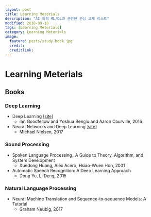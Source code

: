 ```yaml
---
layout: post
title: Learning Meterials
description: "AI 특히 ML/DL과 관련된 관심 교재 리스트"
modified: 2018-09-18
tags: [Learning Meterials]
category: Learning Meterials
image:
  feature: posts/study-book.jpg
  credit:
  creditlink:
---
```


<style>
:root {
    --main-txt-color: coral;
    --main-txt-datset-color: LimeGreen;
}
</style>

# Learning Meterials
## Books
### Deep Learning
- Deep Learning [[site]](http://www.deeplearningbook.org/)
    + Ian Goodfellow and Yoshua Bengio and Aaron Courville, 2016
- Neural Networks and Deep Learning [[site]](http://neuralnetworksanddeeplearning.com/index.html)
    + Michael Nielsen, 2017

### Sound Processing
- Spoken Language Processing_ A Guide to Theory, Algorithm, and System Development
    + Xuedong Huang, Alex Acero, Hsiao-Wuen Hon, 2001
- Automatic Speech Recognition: A Deep Learning Approach
    + Dong Yu, Li Deng, 2015

### Natural Language Processing
- Neural Machine Translation and Sequence-to-sequence Models: A Tutorial
    + Graham Neubig, 2017